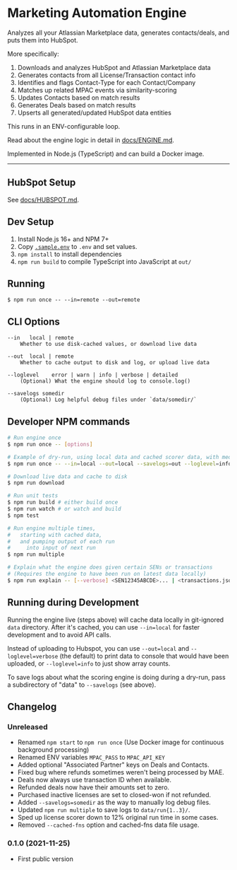 # Marketing Automation Engine

Analyzes all your Atlassian Marketplace data, generates contacts/deals, and puts them into HubSpot.

More specifically:

1. Downloads and analyzes HubSpot and Atlassian Marketplace data
2. Generates contacts from all License/Transaction contact info
3. Identifies and flags Contact-Type for each Contact/Company
4. Matches up related MPAC events via similarity-scoring
5. Updates Contacts based on match results
6. Generates Deals based on match results
7. Upserts all generated/updated HubSpot data entities

This runs in an ENV-configurable loop.

Read about the engine logic in detail in [docs/ENGINE.md](./docs/ENGINE.md).

Implemented in Node.js (TypeScript) and can build a Docker image.

---

## HubSpot Setup

See [docs/HUBSPOT.md](./docs/HUBSPOT.md).

## Dev Setup

1. Install Node.js 16+ and NPM 7+
2. Copy [`.sample.env`](./.sample.env) to `.env` and set values.
3. `npm install` to install dependencies
4. `npm run build` to compile TypeScript into JavaScript at `out/`


## Running

    $ npm run once -- --in=remote --out=remote


## CLI Options

    --in   local | remote
        Whether to use disk-cached values, or download live data

    --out  local | remote
        Whether to cache output to disk and log, or upload live data

    --loglevel    error | warn | info | verbose | detailed
        (Optional) What the engine should log to console.log()

    --savelogs somedir
        (Optional) Log helpful debug files under `data/somedir/`

## Developer NPM commands

```sh
# Run engine once
$ npm run once -- [options]

# Example of dry-run, using local data and cached scorer data, with medium verbosity
$ npm run once -- --in=local --out=local --savelogs=out --loglevel=info

# Download live data and cache to disk
$ npm run download

# Run unit tests
$ npm run build # either build once
$ npm run watch # or watch and build
$ npm test

# Run engine multiple times,
#   starting with cached data,
#   and pumping output of each run
#     into input of next run
$ npm run multiple

# Explain what the engine does given certain SENs or transactions
# (Requires the engine to have been run on latest data locally)
$ npm run explain -- [--verbose] <SEN12345ABCDE>... | <transactions.json>
```


## Running during Development

Running the engine live (steps above) will cache data locally in git-ignored `data` directory. After it's cached, you can use `--in=local` for faster development and to avoid API calls.

Instead of uploading to Hubspot, you can use `--out=local` and `--loglevel=verbose` (the default) to print data to console that would have been uploaded, or `--loglevel=info` to just show array counts.

To save logs about what the scoring engine is doing during a dry-run, pass a subdirectory of "data" to `--savelogs` (see above).


## Changelog

### Unreleased

- Renamed `npm start` to `npm run once` (Use Docker image for continuous background processing)
- Renamed ENV variables `MPAC_PASS` to `MPAC_API_KEY`
- Added optional "Associated Partner" keys on Deals and Contacts.
- Fixed bug where refunds sometimes weren't being processed by MAE.
- Deals now always use transaction ID when available.
- Refunded deals now have their amounts set to zero.
- Purchased inactive licenses are set to closed-won if not refunded.
- Added `--savelogs=somedir` as the way to manually log debug files.
- Updated `npm run multiple` to save logs to `data/run{1..3}/`.
- Sped up license scorer down to 12% original run time in some cases.
- Removed `--cached-fns` option and cached-fns data file usage.

### 0.1.0 (2021-11-25)

- First public version
